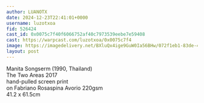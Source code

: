 ```yaml
---
author: LUANOTX
date: 2024-12-23T22:41:01+0000
username: luzotxoa
fid: 526424
cast_id: 0x0075c7f40f6066752af40c7973539eebe7e59408
cast: https://warpcast.com/luzotxoa/0x0075c7f4
image: https://imagedelivery.net/BXluQx4ige9GuW0Ia56BHw/072f1eb1-83de-40e1-e070-c005881a2e00/original
layout: post
---
```

Manita Songserm (1990, Thailand)  
The Two Areas 2017  
hand-pulled screen print  
on Fabriano Rosaspina Avorio 220gsm  
41.2 x 61.5cm  

<img src='https://imagedelivery.net/BXluQx4ige9GuW0Ia56BHw/072f1eb1-83de-40e1-e070-c005881a2e00/original' alt='' referrerpolicy='no-referrer'/>